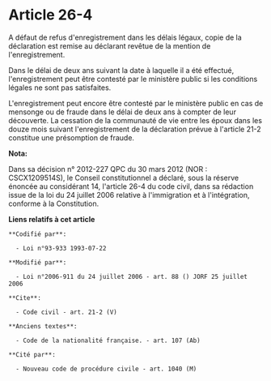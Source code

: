 # Article 26-4

A défaut de refus d'enregistrement dans les délais légaux, copie de la déclaration est remise au déclarant revêtue de la
mention de l'enregistrement. 

Dans le délai de deux ans suivant la date à laquelle il a été effectué, l'enregistrement peut être contesté par le ministère
public si les conditions légales ne sont pas satisfaites.

L'enregistrement peut encore être contesté par le ministère public en cas de mensonge ou de fraude dans le délai de deux ans
à compter de leur découverte. La cessation de la communauté de vie entre les époux dans les douze mois suivant
l'enregistrement de la déclaration prévue à l'article 21-2 constitue une présomption de fraude.

**Nota:**

Dans sa décision n° 2012-227 QPC du 30 mars 2012 (NOR : CSCX1209514S), le Conseil constitutionnel a déclaré, sous la réserve
énoncée au considérant 14, l'article 26-4 du code civil, dans sa rédaction issue de la loi du 24 juillet 2006 relative à
l'immigration et à l'intégration, conforme à la Constitution.

**Liens relatifs à cet article**

	**Codifié par**:

	  - Loi n°93-933 1993-07-22

	**Modifié par**:

	  - Loi n°2006-911 du 24 juillet 2006 - art. 88 () JORF 25 juillet 2006

	**Cite**:

	  - Code civil - art. 21-2 (V)

	**Anciens textes**:

	  - Code de la nationalité française. - art. 107 (Ab)

	**Cité par**:

	  - Nouveau code de procédure civile - art. 1040 (M)
